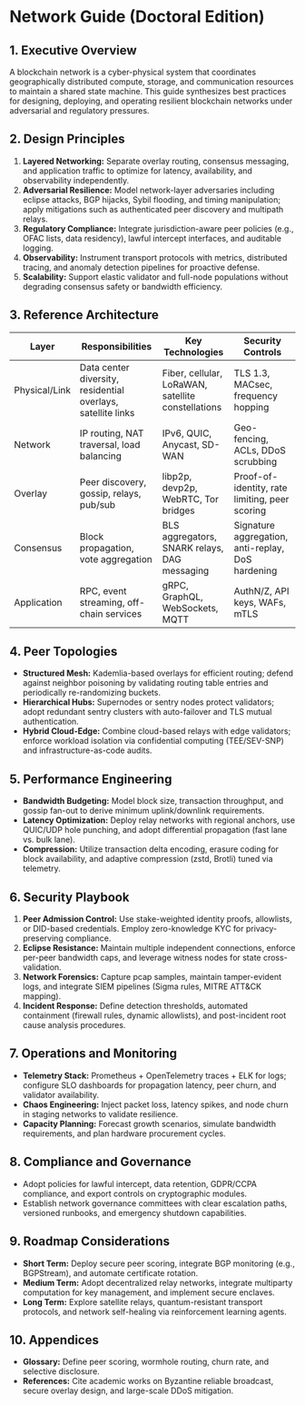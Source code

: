 # Network Guide (Doctoral Edition)

## 1. Executive Overview
A blockchain network is a cyber-physical system that coordinates geographically distributed compute, storage, and communication resources to maintain a shared state machine. This guide synthesizes best practices for designing, deploying, and operating resilient blockchain networks under adversarial and regulatory pressures.

## 2. Design Principles
1. **Layered Networking:** Separate overlay routing, consensus messaging, and application traffic to optimize for latency, availability, and observability independently.
2. **Adversarial Resilience:** Model network-layer adversaries including eclipse attacks, BGP hijacks, Sybil flooding, and timing manipulation; apply mitigations such as authenticated peer discovery and multipath relays.
3. **Regulatory Compliance:** Integrate jurisdiction-aware peer policies (e.g., OFAC lists, data residency), lawful intercept interfaces, and auditable logging.
4. **Observability:** Instrument transport protocols with metrics, distributed tracing, and anomaly detection pipelines for proactive defense.
5. **Scalability:** Support elastic validator and full-node populations without degrading consensus safety or bandwidth efficiency.

## 3. Reference Architecture
| Layer | Responsibilities | Key Technologies | Security Controls |
|---|---|---|---|
| Physical/Link | Data center diversity, residential overlays, satellite links | Fiber, cellular, LoRaWAN, satellite constellations | TLS 1.3, MACsec, frequency hopping |
| Network | IP routing, NAT traversal, load balancing | IPv6, QUIC, Anycast, SD-WAN | Geo-fencing, ACLs, DDoS scrubbing |
| Overlay | Peer discovery, gossip, relays, pub/sub | libp2p, devp2p, WebRTC, Tor bridges | Proof-of-identity, rate limiting, peer scoring |
| Consensus | Block propagation, vote aggregation | BLS aggregators, SNARK relays, DAG messaging | Signature aggregation, anti-replay, DoS hardening |
| Application | RPC, event streaming, off-chain services | gRPC, GraphQL, WebSockets, MQTT | AuthN/Z, API keys, WAFs, mTLS |

## 4. Peer Topologies
- **Structured Mesh:** Kademlia-based overlays for efficient routing; defend against neighbor poisoning by validating routing table entries and periodically re-randomizing buckets.
- **Hierarchical Hubs:** Supernodes or sentry nodes protect validators; adopt redundant sentry clusters with auto-failover and TLS mutual authentication.
- **Hybrid Cloud-Edge:** Combine cloud-based relays with edge validators; enforce workload isolation via confidential computing (TEE/SEV-SNP) and infrastructure-as-code audits.

## 5. Performance Engineering
- **Bandwidth Budgeting:** Model block size, transaction throughput, and gossip fan-out to derive minimum uplink/downlink requirements.
- **Latency Optimization:** Deploy relay networks with regional anchors, use QUIC/UDP hole punching, and adopt differential propagation (fast lane vs. bulk lane).
- **Compression:** Utilize transaction delta encoding, erasure coding for block availability, and adaptive compression (zstd, Brotli) tuned via telemetry.

## 6. Security Playbook
1. **Peer Admission Control:** Use stake-weighted identity proofs, allowlists, or DID-based credentials. Employ zero-knowledge KYC for privacy-preserving compliance.
2. **Eclipse Resistance:** Maintain multiple independent connections, enforce per-peer bandwidth caps, and leverage witness nodes for state cross-validation.
3. **Network Forensics:** Capture pcap samples, maintain tamper-evident logs, and integrate SIEM pipelines (Sigma rules, MITRE ATT&CK mapping).
4. **Incident Response:** Define detection thresholds, automated containment (firewall rules, dynamic allowlists), and post-incident root cause analysis procedures.

## 7. Operations and Monitoring
- **Telemetry Stack:** Prometheus + OpenTelemetry traces + ELK for logs; configure SLO dashboards for propagation latency, peer churn, and validator availability.
- **Chaos Engineering:** Inject packet loss, latency spikes, and node churn in staging networks to validate resilience.
- **Capacity Planning:** Forecast growth scenarios, simulate bandwidth requirements, and plan hardware procurement cycles.

## 8. Compliance and Governance
- Adopt policies for lawful intercept, data retention, GDPR/CCPA compliance, and export controls on cryptographic modules.
- Establish network governance committees with clear escalation paths, versioned runbooks, and emergency shutdown capabilities.

## 9. Roadmap Considerations
- **Short Term:** Deploy secure peer scoring, integrate BGP monitoring (e.g., BGPStream), and automate certificate rotation.
- **Medium Term:** Adopt decentralized relay networks, integrate multiparty computation for key management, and implement secure enclaves.
- **Long Term:** Explore satellite relays, quantum-resistant transport protocols, and network self-healing via reinforcement learning agents.

## 10. Appendices
- **Glossary:** Define peer scoring, wormhole routing, churn rate, and selective disclosure.
- **References:** Cite academic works on Byzantine reliable broadcast, secure overlay design, and large-scale DDoS mitigation.
